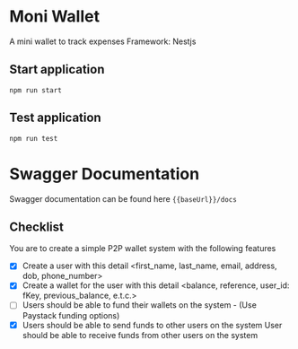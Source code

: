 # Moni Wallet

A mini wallet to track expenses
Framework: Nestjs

## Start application

```
npm run start
```

## Test application

```
npm run test
```

# Swagger Documentation

Swagger documentation can be found here
`{{baseUrl}}/docs`

## Checklist

You are to create a simple P2P wallet system with the following features

- [x] Create a user with this detail <first_name, last_name, email, address, dob, phone_number>
- [x] Create a wallet for the user with this detail <balance, reference, user_id: fKey, previous_balance, e.t.c.>
- [ ] Users should be able to fund their wallets on the system - (Use Paystack funding options)
- [x] Users should be able to send funds to other users on the system User should be able to receive funds from other users on the system
